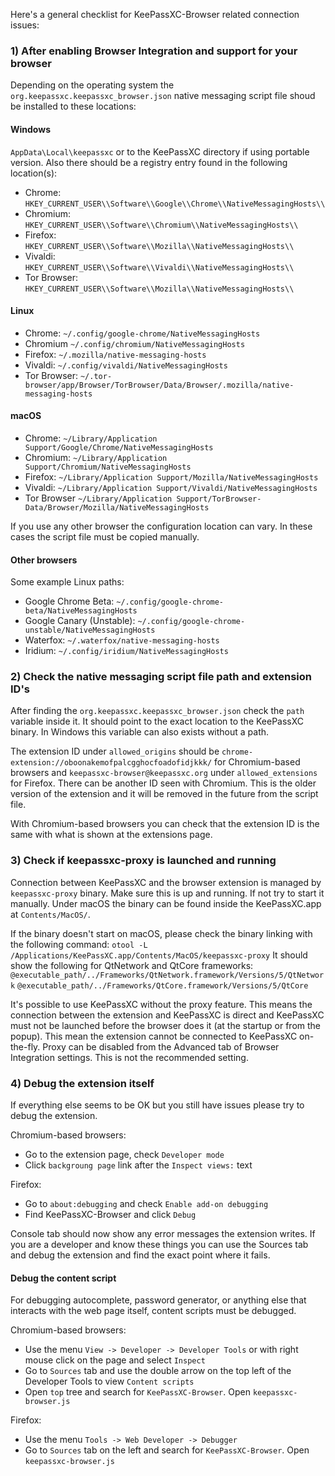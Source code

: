Here's a general checklist for KeePassXC-Browser related connection issues:

### 1) After enabling Browser Integration and support for your browser
Depending on the operating system the `org.keepassxc.keepassxc_browser.json` native messaging script file shoud be installed to these locations:
#### Windows
`AppData\Local\keepassxc` or to the KeePassXC directory if using portable version.
Also there should be a registry entry found in the following location(s):
- Chrome: `HKEY_CURRENT_USER\\Software\\Google\\Chrome\\NativeMessagingHosts\\`
- Chromium: `HKEY_CURRENT_USER\\Software\\Chromium\\NativeMessagingHosts\\`
- Firefox: `HKEY_CURRENT_USER\\Software\\Mozilla\\NativeMessagingHosts\\`
- Vivaldi: `HKEY_CURRENT_USER\\Software\\Vivaldi\\NativeMessagingHosts\\`
- Tor Browser: `HKEY_CURRENT_USER\\Software\\Mozilla\\NativeMessagingHosts\\`

#### Linux
- Chrome: `~/.config/google-chrome/NativeMessagingHosts`
- Chromium `~/.config/chromium/NativeMessagingHosts`
- Firefox: `~/.mozilla/native-messaging-hosts`
- Vivaldi: `~/.config/vivaldi/NativeMessagingHosts`
- Tor Browser: `~/.tor-browser/app/Browser/TorBrowser/Data/Browser/.mozilla/native-messaging-hosts`

#### macOS
- Chrome: `~/Library/Application Support/Google/Chrome/NativeMessagingHosts`
- Chromium: `~/Library/Application Support/Chromium/NativeMessagingHosts`
- Firefox: `~/Library/Application Support/Mozilla/NativeMessagingHosts`
- Vivaldi: `~/Library/Application Support/Vivaldi/NativeMessagingHosts`
- Tor Browser `~/Library/Application Support/TorBrowser-Data/Browser/Mozilla/NativeMessagingHosts`

If you use any other browser the configuration location can vary. In these cases the script file must be copied manually.

#### Other browsers
Some example Linux paths:
- Google Chrome Beta: `~/.config/google-chrome-beta/NativeMessagingHosts`
- Google Canary (Unstable): `~/.config/google-chrome-unstable/NativeMessagingHosts`
- Waterfox: `~/.waterfox/native-messaging-hosts`
- Iridium: `~/.config/iridium/NativeMessagingHosts`

### 2) Check the native messaging script file path and extension ID's
After finding the `org.keepassxc.keepassxc_browser.json` check the `path` variable inside it. It should point to the exact location to the KeePassXC binary. In Windows this variable can also exists without a path.

The extension ID under `allowed_origins` should be `chrome-extension://oboonakemofpalcgghocfoadofidjkkk/` for Chromium-based browsers and 
`keepassxc-browser@keepassxc.org` under `allowed_extensions` for Firefox. There can be another ID seen with Chromium. This is the older version of the extension and it will be removed in the future from the script file.

With Chromium-based browsers you can check that the extension ID is the same with what is shown at the extensions page.

### 3) Check if keepassxc-proxy is launched and running
Connection between KeePassXC and the browser extension is managed by `keepassxc-proxy` binary. Make sure this is up and running. If not try to start it manually. Under macOS the binary can be found inside the KeePassXC.app at `Contents/MacOS/`.

If the binary doesn't start on macOS, please check the binary linking with the following command:
`otool -L /Applications/KeePassXC.app/Contents/MacOS/keepassxc-proxy`
It should show the following for QtNetwork and QtCore frameworks:
`@executable_path/../Frameworks/QtNetwork.framework/Versions/5/QtNetwork`
`@executable_path/../Frameworks/QtCore.framework/Versions/5/QtCore`

It's possible to use KeePassXC without the proxy feature. This means the connection between the extension and KeePassXC is direct and KeePassXC must not be launched before the browser does it (at the startup or from the popup). This mean the extension cannot be connected to KeePassXC on-the-fly. Proxy can be disabled from the Advanced tab of Browser Integration settings. This is not the recommended setting.

### 4) Debug the extension itself
If everything else seems to be OK but you still have issues please try to debug the extension.

Chromium-based browsers:
- Go to the extension page, check `Developer mode`
- Click `backgroung page` link after the `Inspect views:` text

Firefox:
- Go to `about:debugging` and check `Enable add-on debugging`
- Find KeePassXC-Browser and click `Debug`

Console tab should now show any error messages the extension writes. If you are a developer and know these things you can use the Sources tab and debug the extension and find the exact point where it fails.

#### Debug the content script
For debugging autocomplete, password generator, or anything else that interacts with the web page itself, content scripts must be debugged.

Chromium-based browsers:
- Use the menu `View -> Developer -> Developer Tools` or with right mouse click on the page and select `Inspect`
- Go to `Sources` tab and use the double arrow on the top left of the Developer Tools to view `Content scripts`
- Open `top` tree and search for `KeePassXC-Browser`. Open `keepassxc-browser.js`

Firefox:
- Use the menu `Tools -> Web Developer -> Debugger`
- Go to `Sources` tab on the left and search for `KeePassXC-Browser`. Open `keepassxc-browser.js`